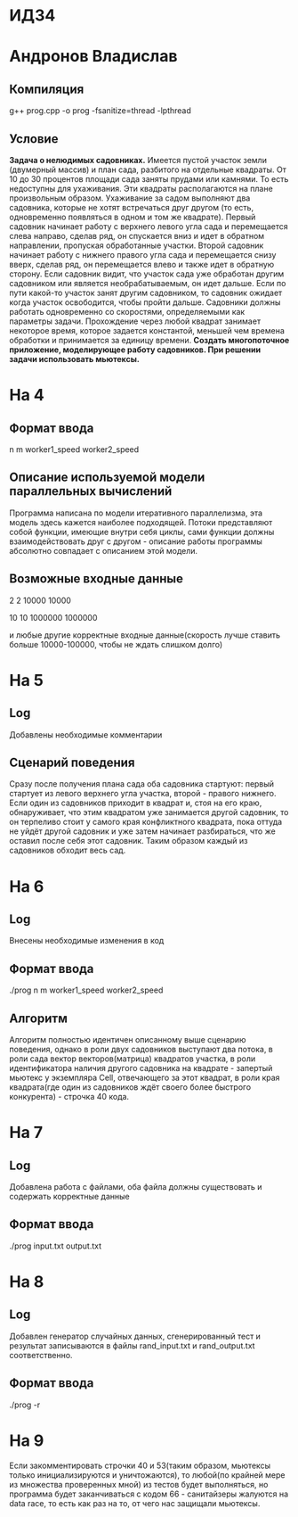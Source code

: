# ИДЗ4
# Андронов Владислав
## Компиляция
g++ prog.cpp -o prog -fsanitize=thread -lpthread
## Условие
**Задача о нелюдимых садовниках.** Имеется пустой участок земли (двумерный массив) и план сада, разбитого на отдельные квадраты. От 10 до 30 процентов площади сада заняты
прудами или камнями. То есть недоступны для ухаживания. Эти квадраты располагаются на плане произвольным образом. Ухаживание за садом выполняют два садовника, которые не
хотят встречаться друг другом (то есть, одновременно появляться в одном и том же квадрате). Первый садовник начинает работу с верхнего левого угла сада и перемещается
слева направо, сделав ряд, он спускается вниз и идет в обратном направлении, пропуская обработанные участки. Второй садовник начинает работу с нижнего правого угла сада
и перемещается снизу вверх, сделав ряд, он перемещается влево и также идет в обратную сторону. Если садовник видит, что участок сада уже обработан другим садовником или 
является необрабатываемым, он идет дальше. Если по пути какой-то участок занят другим садовником, то садовник ожидает когда участок освободится, чтобы пройти дальше.
Садовники должны работать одновременно со скоростями, определяемыми как параметры задачи. Прохождение через любой квадрат занимает некоторое время, которое задается
константой, меньшей чем времена обработки и принимается за единицу времени. **Создать многопоточное приложение, моделирующее работу садовников. При решении задачи
использовать мьютексы.**

# На 4
## Формат ввода
n m worker1_speed worker2_speed
## Описание используемой модели параллельных вычислений
Программа написана по модели итеративного параллелизма, эта модель здесь кажется наиболее подходящей. Потоки представляют собой функции, имеющие внутри себя циклы, сами функции должны взаимодействовать друг с другом - описание работы программы абсолютно совпадает с описанием этой модели.
## Возможные входные данные
2 2 10000 10000

10 10 1000000 1000000

и любые другие корректные входные данные(скорость лучше ставить больше 10000-100000, чтобы не ждать слишком долго)

# На 5
## Log
Добавлены необходимые комментарии
## Сценарий поведения
Cразу после получения плана сада оба садовника стартуют: первый стартует из левого верхнего угла участка, второй - правого нижнего. Если один из садовников приходит в квадрат и, стоя на его краю, обнаруживает, что этим квадратом уже занимается другой садовник, то он терпеливо стоит у самого края конфликтного квадрата, пока оттуда не уйдёт другой садовник и уже затем начинает разбираться, что же оставил после себя этот садовник. Таким образом каждый из садовников обходит весь сад.

# На 6
## Log
Внесены необходимые изменения в код
## Формат ввода
./prog n m worker1_speed worker2_speed
## Алгоритм
Алгоритм полностью идентичен описанному выше сценарию поведения, однако в роли двух садовников выступают два потока, в роли сада вектор векторов(матрица) квадратов участка, в роли идентификатора наличия другого садовника на квадрате - запертый мьютекс у экземпляра Cell, отвечающего за этот квадрат, в роли края квадрата(где один из садовников ждёт своего более быстрого конкурента) - строчка 40 кода.

# На 7
## Log
Добавлена работа с файлами, оба файла должны существовать и содержать корректные данные
## Формат ввода
./prog input.txt output.txt

# На 8
## Log
Добавлен генератор случайных данных, сгенерированный тест и результат записываются в файлы rand_input.txt и rand_output.txt соответственно.
## Формат ввода
./prog -r

# На 9
Если закомментировать строчки 40 и 53(таким образом, мьютексы только инициализируются и уничтожаются), то любой(по крайней мере из множества проверенных мной) из тестов будет выполняться, но программа будет заканчиваться с кодом 66 - санитайзеры жалуются на data race, то есть как раз на то, от чего нас защищали мьютексы.
